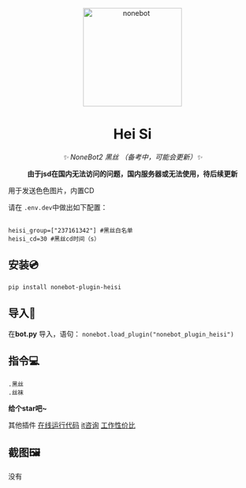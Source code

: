<p align="center">
  <a href="https://v2.nonebot.dev/"><img src="https://v2.nonebot.dev/logo.png" width="200" height="200" alt="nonebot"></a>
</p>


<div align="center">

# Hei Si

_✨ NoneBot2 黑丝 （备考中，可能会更新）✨_

  **由于jsd在国内无法访问的问题，国内服务器或无法使用，待后续更新**

</div>


用于发送色色图片，内置CD

请在 `.env.dev`中做出如下配置：
```

heisi_group=["237161342"] #黑丝白名单
heisi_cd=30 #黑丝cd时间（s）

```

## 安装💿
`pip install nonebot-plugin-heisi`


## 导入📲
在**bot.py** 导入，语句：
`nonebot.load_plugin("nonebot_plugin_heisi")`



## 指令💻
```
.黑丝
.丝袜
```


**给个star吧~**

其他插件
[在线运行代码](https://github.com/yzyyz1387/nonebot_plugin_code)
[it咨询](https://github.com/yzyyz1387/nonebot_plugin_itnews "it资讯")
[工作性价比](https://github.com/yzyyz1387/nonebot_plugin_workscore)

## 截图🖼

没有


